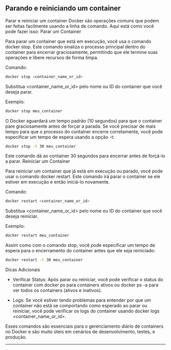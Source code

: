 
## Parando e reiniciando um container

Parar e reiniciar um container Docker são operações comuns que podem ser feitas facilmente usando a linha de comando. Aqui está como você pode fazer isso:
Parar um Container

Para parar um container que está em execução, você usa o comando docker stop. Este comando sinaliza o processo principal dentro do container para encerrar graciosamente, permitindo que ele termine suas operações e libere recursos de forma limpa.

Comando:

~~~bash
docker stop <container_name_or_id>
~~~

Substitua <container_name_or_id> pelo nome ou ID do container que você deseja parar.

Exemplo:

~~~bash
docker stop meu_container
~~~

O Docker aguardará um tempo padrão (10 segundos) para que o container pare graciosamente antes de forçar a parada. Se você precisar de mais tempo para que o processo do container encerre corretamente, você pode especificar um tempo de espera usando a opção -t:

~~~bash
docker stop -t 30 meu_container
~~~

Este comando dá ao container 30 segundos para encerrar antes de forçá-lo a parar.
Reiniciar um Container

Para reiniciar um container que já está em execução ou parado, você pode usar o comando docker restart. Este comando irá parar o container se ele estiver em execução e então iniciá-lo novamente.

Comando:

~~~bash
docker restart <container_name_or_id>
~~~

Substitua <container_name_or_id> pelo nome ou ID do container que você deseja reiniciar.

Exemplo:

~~~bash
docker restart meu_container
~~~

Assim como com o comando stop, você pode especificar um tempo de espera para o encerramento do container antes que ele seja reiniciado:

~~~bash
docker restart -t 30 meu_container
~~~

Dicas Adicionais

* Verificar Status: Após parar ou reiniciar, você pode verificar o status do container com docker ps para containers ativos ou docker ps -a para ver todos os containers (ativos e inativos).
    
* Logs: Se você estiver tendo problemas para entender por que um container não está se comportando como esperado ao parar ou reiniciar, você pode verificar os logs do container usando docker logs <container_name_or_id>.

Esses comandos são essenciais para o gerenciamento diário de containers no Docker e são muito úteis em cenários de desenvolvimento, testes, e produção.

---